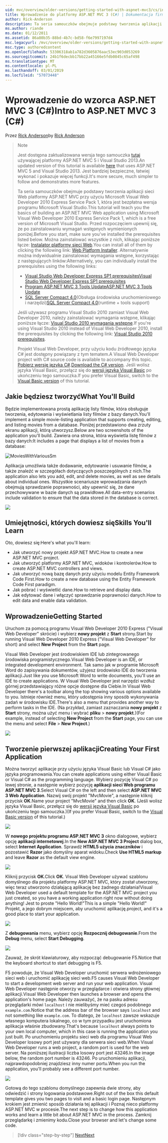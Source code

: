 ```yaml
---
uid: mvc/overview/older-versions/getting-started-with-aspnet-mvc3/cs/intro-to-aspnet-mvc-3
title: Wprowadzenie do platformy ASP.NET MVC 3 (C#) | Dokumentacja firmy Microsoft
author: Rick-Anderson
description: Ta seria samouczków obejmuje podstawy tworzenia aplikacji sieci Web platformy ASP.NET MVC przy użyciu programu Microsoft Visual Web Developer 2010 Express Service Pack 1, czyli...
ms.author: riande
ms.date: 01/12/2011
ms.assetid: 86a80b35-88bd-4b7c-bd58-f6e7997197d4
msc.legacyurl: /mvc/overview/older-versions/getting-started-with-aspnet-mvc3/cs/intro-to-aspnet-mvc-3
msc.type: authoredcontent
ms.openlocfilehash: 53306318ab1a782d3605876aac53ec903d053269
ms.sourcegitcommit: 24b1f6decbb17bb22a45166e5fdb0845c65af498
ms.translationtype: MT
ms.contentlocale: pl-PL
ms.lasthandoff: 03/01/2019
ms.locfileid: "57073448"
---
```

<a name="intro-to-aspnet-mvc-3-c"></a><span data-ttu-id="55a8c-103">Wprowadzenie do wzorca ASP.NET MVC 3 (C#)</span><span class="sxs-lookup"><span data-stu-id="55a8c-103">Intro to ASP.NET MVC 3 (C#)</span></span>
====================
<span data-ttu-id="55a8c-104">Przez [Rick Anderson]((https://twitter.com/RickAndMSFT))</span><span class="sxs-lookup"><span data-stu-id="55a8c-104">by [Rick Anderson]((https://twitter.com/RickAndMSFT))</span></span>

> > [!NOTE]
> > <span data-ttu-id="55a8c-105">Jest dostępna zaktualizowana wersja tego samouczka [tutaj](../../../getting-started/introduction/getting-started.md) używającej platformy ASP.NET MVC 5 i Visual Studio 2013.</span><span class="sxs-lookup"><span data-stu-id="55a8c-105">An updated version of this tutorial is available [here](../../../getting-started/introduction/getting-started.md) that uses ASP.NET MVC 5 and Visual Studio 2013.</span></span> <span data-ttu-id="55a8c-106">Jest bardziej bezpieczne, łatwiej wykonać i pokazuje więcej funkcji.</span><span class="sxs-lookup"><span data-stu-id="55a8c-106">It's more secure, much simpler to follow and demonstrates more features.</span></span>
> 
> 
> <span data-ttu-id="55a8c-107">Ta seria samouczków obejmuje podstawy tworzenia aplikacji sieci Web platformy ASP.NET MVC przy użyciu Microsoft Visual Web Developer 2010 Express Service Pack 1, która jest bezpłatna wersja programu Microsoft Visual Studio.</span><span class="sxs-lookup"><span data-stu-id="55a8c-107">This tutorial will teach you the basics of building an ASP.NET MVC Web application using Microsoft Visual Web Developer 2010 Express Service Pack 1, which is a free version of Microsoft Visual Studio.</span></span> <span data-ttu-id="55a8c-108">Przed rozpoczęciem upewnij się, że po zainstalowaniu wymagań wstępnych wymienionych poniżej.</span><span class="sxs-lookup"><span data-stu-id="55a8c-108">Before you start, make sure you've installed the prerequisites listed below.</span></span> <span data-ttu-id="55a8c-109">Można zainstalować wszystkie z nich, klikając poniższe łącze: [Instalator platformy sieci Web](https://www.microsoft.com/web/gallery/install.aspx?appid=VWD2010SP1Pack).</span><span class="sxs-lookup"><span data-stu-id="55a8c-109">You can install all of them by clicking the following link: [Web Platform Installer](https://www.microsoft.com/web/gallery/install.aspx?appid=VWD2010SP1Pack).</span></span> <span data-ttu-id="55a8c-110">Alternatywnie można indywidualnie zainstalować wymagania wstępne, korzystając z następujących linków:</span><span class="sxs-lookup"><span data-stu-id="55a8c-110">Alternatively, you can individually install the prerequisites using the following links:</span></span>
> 
> - [<span data-ttu-id="55a8c-111">Visual Studio Web Developer Express SP1 prerequisites</span><span class="sxs-lookup"><span data-stu-id="55a8c-111">Visual Studio Web Developer Express SP1 prerequisites</span></span>](https://www.microsoft.com/web/gallery/install.aspx?appid=VWD2010SP1Pack)
> - [<span data-ttu-id="55a8c-112">Program ASP.NET MVC 3 Tools Update</span><span class="sxs-lookup"><span data-stu-id="55a8c-112">ASP.NET MVC 3 Tools Update</span></span>](https://www.microsoft.com/web/gallery/install.aspx?appsxml=&amp;appid=MVC3)
> - <span data-ttu-id="55a8c-113">[SQL Server Compact 4.0](https://www.microsoft.com/web/gallery/install.aspx?appid=SQLCE;SQLCEVSTools_4_0)(Obsługa środowiska uruchomieniowego i narzędzi)</span><span class="sxs-lookup"><span data-stu-id="55a8c-113">[SQL Server Compact 4.0](https://www.microsoft.com/web/gallery/install.aspx?appid=SQLCE;SQLCEVSTools_4_0)(runtime + tools support)</span></span>
> 
> <span data-ttu-id="55a8c-114">Jeśli używasz programu Visual Studio 2010 zamiast Visual Web Developer 2010, należy zainstalować wymagania wstępne, klikając poniższe łącze: [Visual Studio 2010 wymagania wstępne](https://www.microsoft.com/web/gallery/install.aspx?appsxml=&amp;appid=VS2010SP1Pack).</span><span class="sxs-lookup"><span data-stu-id="55a8c-114">If you're using Visual Studio 2010 instead of Visual Web Developer 2010, install the prerequisites by clicking the following link: [Visual Studio 2010 prerequisites](https://www.microsoft.com/web/gallery/install.aspx?appsxml=&amp;appid=VS2010SP1Pack).</span></span>
> 
> <span data-ttu-id="55a8c-115">Projekt Visual Web Developer, przy użyciu kodu źródłowego języka C# jest dostępny powiązany z tym tematem.</span><span class="sxs-lookup"><span data-stu-id="55a8c-115">A Visual Web Developer project with C# source code is available to accompany this topic.</span></span> <span data-ttu-id="55a8c-116">[Pobierz wersję języka C#](https://code.msdn.microsoft.com/Introduction-to-MVC-3-10d1b098).</span><span class="sxs-lookup"><span data-stu-id="55a8c-116">[Download the C# version](https://code.msdn.microsoft.com/Introduction-to-MVC-3-10d1b098).</span></span> <span data-ttu-id="55a8c-117">Jeśli wolisz języka Visual Basic, przełącz się do [wersji języka Visual Basic](../vb/intro-to-aspnet-mvc-3.md) po ukończeniu tego samouczka.</span><span class="sxs-lookup"><span data-stu-id="55a8c-117">If you prefer Visual Basic, switch to the [Visual Basic version](../vb/intro-to-aspnet-mvc-3.md) of this tutorial.</span></span>


## <a name="what-youll-build"></a><span data-ttu-id="55a8c-118">Jakie będziesz tworzyć</span><span class="sxs-lookup"><span data-stu-id="55a8c-118">What You'll Build</span></span>

<span data-ttu-id="55a8c-119">Będzie implementowana prostą aplikację listy filmów, która obsługuje tworzenia, edytowania i wyświetlania listy filmów z bazy danych.</span><span class="sxs-lookup"><span data-stu-id="55a8c-119">You'll implement a simple movie-listing application that supports creating, editing, and listing movies from a database.</span></span> <span data-ttu-id="55a8c-120">Poniżej przedstawiono dwa zrzuty ekranu aplikacji, którą utworzysz.</span><span class="sxs-lookup"><span data-stu-id="55a8c-120">Below are two screenshots of the application you'll build.</span></span> <span data-ttu-id="55a8c-121">Zawiera ona strona, która wyświetla listę filmów z bazy danych:</span><span class="sxs-lookup"><span data-stu-id="55a8c-121">It includes a page that displays a list of movies from a database:</span></span>

![MoviesWithVariousSm](intro-to-aspnet-mvc-3/_static/image1.png)

<span data-ttu-id="55a8c-123">Aplikacja umożliwia także dodawanie, edytowanie i usuwanie filmów, a także znaleźć w szczegółach dotyczących poszczególnych z nich.</span><span class="sxs-lookup"><span data-stu-id="55a8c-123">The application also lets you add, edit, and delete movies, as well as see details about individual ones.</span></span> <span data-ttu-id="55a8c-124">Wszystkie scenariusze wprowadzania danych obejmują sprawdzanie poprawności, aby upewnić się, że dane przechowywane w bazie danych są prawidłowe.</span><span class="sxs-lookup"><span data-stu-id="55a8c-124">All data-entry scenarios include validation to ensure that the data stored in the database is correct.</span></span>

![](intro-to-aspnet-mvc-3/_static/image2.png)

## <a name="skills-youll-learn"></a><span data-ttu-id="55a8c-125">Umiejętności, których dowiesz się</span><span class="sxs-lookup"><span data-stu-id="55a8c-125">Skills You'll Learn</span></span>

<span data-ttu-id="55a8c-126">Oto, dowiesz się:</span><span class="sxs-lookup"><span data-stu-id="55a8c-126">Here's what you'll learn:</span></span>

- <span data-ttu-id="55a8c-127">Jak utworzyć nowy projekt ASP.NET MVC.</span><span class="sxs-lookup"><span data-stu-id="55a8c-127">How to create a new ASP.NET MVC project.</span></span>
- <span data-ttu-id="55a8c-128">Jak utworzyć platformy ASP.NET MVC, widoków i kontrolerów.</span><span class="sxs-lookup"><span data-stu-id="55a8c-128">How to create ASP.NET MVC controllers and views.</span></span>
- <span data-ttu-id="55a8c-129">Jak utworzyć nową bazę danych przy użyciu modelu Entity Framework Code First.</span><span class="sxs-lookup"><span data-stu-id="55a8c-129">How to create a new database using the Entity Framework Code First paradigm.</span></span>
- <span data-ttu-id="55a8c-130">Jak pobrać i wyświetlić dane.</span><span class="sxs-lookup"><span data-stu-id="55a8c-130">How to retrieve and display data.</span></span>
- <span data-ttu-id="55a8c-131">Jak edytować dane i włączyć sprawdzanie poprawności danych.</span><span class="sxs-lookup"><span data-stu-id="55a8c-131">How to edit data and enable data validation.</span></span>

## <a name="getting-started"></a><span data-ttu-id="55a8c-132">Wprowadzenie</span><span class="sxs-lookup"><span data-stu-id="55a8c-132">Getting Started</span></span>

<span data-ttu-id="55a8c-133">Uruchom za pomocą programu Visual Web Developer 2010 Express ("Visual Web Developer" skrócie) i wybierz **nowy projekt** z **Start** strony.</span><span class="sxs-lookup"><span data-stu-id="55a8c-133">Start by running Visual Web Developer 2010 Express ("Visual Web Developer" for short) and select **New Project** from the **Start** page.</span></span>

<span data-ttu-id="55a8c-134">Visual Web Developer jest środowiskiem IDE lub zintegrowanego środowiska programistycznego.</span><span class="sxs-lookup"><span data-stu-id="55a8c-134">Visual Web Developer is an IDE, or integrated development environment.</span></span> <span data-ttu-id="55a8c-135">Tak samo jak w programie Microsoft Word do zapisywania dokumentów, użyjesz środowisko IDE do tworzenia aplikacji.</span><span class="sxs-lookup"><span data-stu-id="55a8c-135">Just like you use Microsoft Word to write documents, you'll use an IDE to create applications.</span></span> <span data-ttu-id="55a8c-136">W Visual Web Developer jest narzędzi wzdłuż górnej przedstawiający różne opcje dostępne dla Ciebie.</span><span class="sxs-lookup"><span data-stu-id="55a8c-136">In Visual Web Developer there's a toolbar along the top showing various options available to you.</span></span> <span data-ttu-id="55a8c-137">Istnieje również menu, który udostępnia inny sposób wykonywania zadań w środowisku IDE.</span><span class="sxs-lookup"><span data-stu-id="55a8c-137">There's also a menu that provides another way to perform tasks in the IDE.</span></span> <span data-ttu-id="55a8c-138">(Na przykład, zamiast zaznaczania **nowy projekt** z **Start** strony, można użyć menu i wybrać **pliku** &gt; **nowy projekt**.)</span><span class="sxs-lookup"><span data-stu-id="55a8c-138">(For example, instead of selecting **New Project** from the **Start** page, you can use the menu and select **File** &gt; **New Project**.)</span></span>

[![](intro-to-aspnet-mvc-3/_static/image4.png)](intro-to-aspnet-mvc-3/_static/image3.png)

## <a name="creating-your-first-application"></a><span data-ttu-id="55a8c-139">Tworzenie pierwszej aplikacji</span><span class="sxs-lookup"><span data-stu-id="55a8c-139">Creating Your First Application</span></span>

<span data-ttu-id="55a8c-140">Można tworzyć aplikacje przy użyciu języka Visual Basic lub Visual C# jako języka programowania.</span><span class="sxs-lookup"><span data-stu-id="55a8c-140">You can create applications using either Visual Basic or Visual C# as the programming language.</span></span> <span data-ttu-id="55a8c-141">Wybierz pozycję Visual C# po lewej stronie, a następnie wybierz pozycję **aplikacji sieci Web programu ASP.NET MVC 3**.</span><span class="sxs-lookup"><span data-stu-id="55a8c-141">Select Visual C# on the left and then select **ASP.NET MVC 3 Web Application**.</span></span> <span data-ttu-id="55a8c-142">Nazwij swój projekt "MvcMovie", a następnie kliknij przycisk **OK**.</span><span class="sxs-lookup"><span data-stu-id="55a8c-142">Name your project "MvcMovie" and then click **OK**.</span></span> <span data-ttu-id="55a8c-143">(Jeśli wolisz języka Visual Basic, przełącz się do [wersji języka Visual Basic](../vb/intro-to-aspnet-mvc-3.md) po ukończeniu tego samouczka.)</span><span class="sxs-lookup"><span data-stu-id="55a8c-143">(If you prefer Visual Basic, switch to the [Visual Basic version](../vb/intro-to-aspnet-mvc-3.md) of this tutorial.)</span></span>

![](intro-to-aspnet-mvc-3/_static/image5.png)

<span data-ttu-id="55a8c-144">W **nowego projektu programu ASP.NET MVC 3** okno dialogowe, wybierz opcję **aplikacji internetowej**.</span><span class="sxs-lookup"><span data-stu-id="55a8c-144">In the **New ASP.NET MVC 3 Project** dialog box, select **Internet Application**.</span></span> <span data-ttu-id="55a8c-145">Sprawdź **HTML5 użycia znaczników** i pozostawić **Razor** jako domyślny aparat widoku.</span><span class="sxs-lookup"><span data-stu-id="55a8c-145">Check **Use HTML5 markup** and leave **Razor** as the default view engine.</span></span>

![](intro-to-aspnet-mvc-3/_static/image6.png)

<span data-ttu-id="55a8c-146">Kliknij przycisk **OK**.</span><span class="sxs-lookup"><span data-stu-id="55a8c-146">Click **OK**.</span></span> <span data-ttu-id="55a8c-147">Visual Web Developer używać szablonu domyślnego dla projektu platformy ASP.NET MVC, który został utworzony, więc teraz utworzono działającą aplikację bez żadnego działania!</span><span class="sxs-lookup"><span data-stu-id="55a8c-147">Visual Web Developer used a default template for the ASP.NET MVC project you just created, so you have a working application right now without doing anything!</span></span> <span data-ttu-id="55a8c-148">Jest to proste "Hello World!"</span><span class="sxs-lookup"><span data-stu-id="55a8c-148">This is a simple "Hello World!"</span></span> <span data-ttu-id="55a8c-149">Projekt, a jego dobrym miejscem, aby uruchomić aplikację.</span><span class="sxs-lookup"><span data-stu-id="55a8c-149">project, and it's a good place to start your application.</span></span>

[![](intro-to-aspnet-mvc-3/_static/image8.png)](intro-to-aspnet-mvc-3/_static/image7.png)

<span data-ttu-id="55a8c-150">Z **debugowania** menu, wybierz opcję **Rozpocznij debugowanie**.</span><span class="sxs-lookup"><span data-stu-id="55a8c-150">From the **Debug** menu, select **Start Debugging**.</span></span>

![](intro-to-aspnet-mvc-3/_static/image9.png)

<span data-ttu-id="55a8c-151">Zauważ, że skrót klawiaturowy, aby rozpocząć debugowanie F5.</span><span class="sxs-lookup"><span data-stu-id="55a8c-151">Notice that the keyboard shortcut to start debugging is F5.</span></span>

<span data-ttu-id="55a8c-152">F5 powoduje, że Visual Web Developer uruchomić serwera wdrożeniowego sieci web i uruchomić aplikację sieci web.</span><span class="sxs-lookup"><span data-stu-id="55a8c-152">F5 causes Visual Web Developer to start a development web server and run your web application.</span></span> <span data-ttu-id="55a8c-153">Visual Web Developer następnie otworzy w przeglądarce i otwiera strony głównej aplikacji.</span><span class="sxs-lookup"><span data-stu-id="55a8c-153">Visual Web Developer then launches a browser and opens the application's home page.</span></span> <span data-ttu-id="55a8c-154">Należy zauważyć, że na pasku adresu przeglądarki mówi `localhost` i nie mielibyśmy mieć czegoś podobnego `example.com`.</span><span class="sxs-lookup"><span data-stu-id="55a8c-154">Notice that the address bar of the browser says `localhost` and not something like `example.com`.</span></span> <span data-ttu-id="55a8c-155">To dlatego, że `localhost` zawsze wskazuje własnego komputera lokalnego, co w tym przypadku jest uruchomiona aplikacja właśnie zbudowany.</span><span class="sxs-lookup"><span data-stu-id="55a8c-155">That's because `localhost` always points to your own local computer, which in this case is running the application you just built.</span></span> <span data-ttu-id="55a8c-156">Po uruchomieniu projektu sieci web dla programu Visual Web Developer losowy port jest używany dla serwera sieci web.</span><span class="sxs-lookup"><span data-stu-id="55a8c-156">When Visual Web Developer runs a web project, a random port is used for the web server.</span></span> <span data-ttu-id="55a8c-157">Na poniższej ilustracji liczba losowy port jest 43246.</span><span class="sxs-lookup"><span data-stu-id="55a8c-157">In the image below, the random port number is 43246.</span></span> <span data-ttu-id="55a8c-158">Po uruchomieniu aplikacji, najprawdopodobniej znajdziesz inny numer portu.</span><span class="sxs-lookup"><span data-stu-id="55a8c-158">When you run the application, you'll probably see a different port number.</span></span>

![](intro-to-aspnet-mvc-3/_static/image10.png)

<span data-ttu-id="55a8c-159">Gotową do tego szablonu domyślnego zapewnia dwie strony, aby odwiedzić i strony logowania podstawowe.</span><span class="sxs-lookup"><span data-stu-id="55a8c-159">Right out of the box this default template gives you two pages to visit and a basic login page.</span></span> <span data-ttu-id="55a8c-160">Następnym krokiem jest zmienić sposób działania tej aplikacji i Poznaj nieco platformy ASP.NET MVC w procesie.</span><span class="sxs-lookup"><span data-stu-id="55a8c-160">The next step is to change how this application works and learn a little bit about ASP.NET MVC in the process.</span></span> <span data-ttu-id="55a8c-161">Zamknij przeglądarkę i zmienimy kodu.</span><span class="sxs-lookup"><span data-stu-id="55a8c-161">Close your browser and let's change some code.</span></span>

> [!div class="step-by-step"]
> [<span data-ttu-id="55a8c-162">Next</span><span class="sxs-lookup"><span data-stu-id="55a8c-162">Next</span></span>](adding-a-controller.md)
